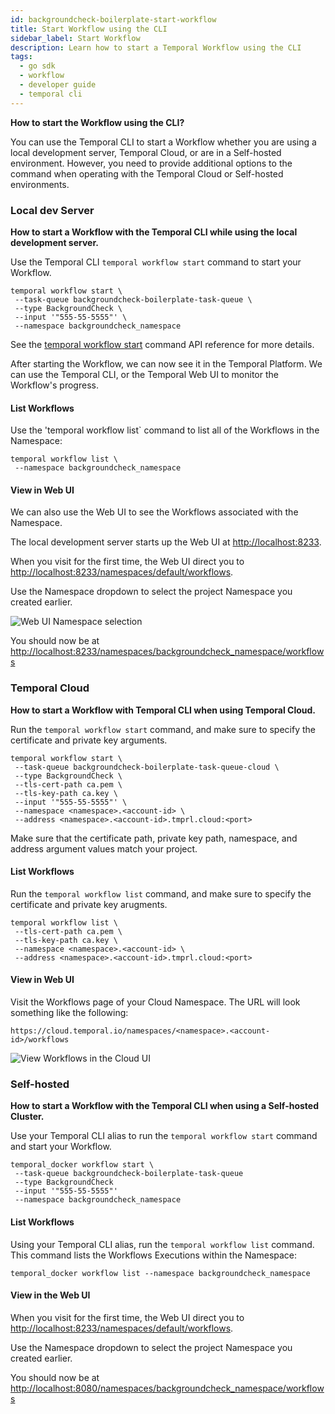```yaml
---
id: backgroundcheck-boilerplate-start-workflow
title: Start Workflow using the CLI
sidebar_label: Start Workflow
description: Learn how to start a Temporal Workflow using the CLI
tags:
  - go sdk
  - workflow
  - developer guide
  - temporal cli
---
```


**How to start the Workflow using the CLI?**

You can use the Temporal CLI to start a Workflow whether you are using a local development server, Temporal Cloud, or are in a Self-hosted environment.
However, you need to provide additional options to the command when operating with the Temporal Cloud or Self-hosted environments.

### Local dev Server

**How to start a Workflow with the Temporal CLI while using the local development server.**

Use the Temporal CLI `temporal workflow start` command to start your Workflow.

```shell
temporal workflow start \
 --task-queue backgroundcheck-boilerplate-task-queue \
 --type BackgroundCheck \
 --input '"555-55-5555"' \
 --namespace backgroundcheck_namespace
```

See the [temporal workflow start](/cli/workflow/start) command API reference for more details.

After starting the Workflow, we can now see it in the Temporal Platform.
We can use the Temporal CLI, or the Temporal Web UI to monitor the Workflow's progress.

#### List Workflows

Use the 'temporal workflow list` command to list all of the Workflows in the Namespace:

```shell
temporal workflow list \
 --namespace backgroundcheck_namespace
```

#### View in Web UI

We can also use the Web UI to see the Workflows associated with the Namespace.

The local development server starts up the Web UI at [http://localhost:8233](http://localhost:8233).

When you visit for the first time, the Web UI direct you to [http://localhost:8233/namespaces/default/workflows](http://localhost:8233/namespaces/default/workflows).

Use the Namespace dropdown to select the project Namespace you created earlier.

![Web UI Namespace selection](/img/web-ui-namespace-selection.png)

You should now be at [http://localhost:8233/namespaces/backgroundcheck_namespace/workflows](http://localhost:8233/namespaces/backgroundcheck_namespace/workflows)

### Temporal Cloud

**How to start a Workflow with Temporal CLI when using Temporal Cloud.**

Run the `temporal workflow start` command, and make sure to specify the certificate and private key arguments.

```shell
temporal workflow start \
 --task-queue backgroundcheck-boilerplate-task-queue-cloud \
 --type BackgroundCheck \
 --tls-cert-path ca.pem \
 --tls-key-path ca.key \
 --input '"555-55-5555"' \
 --namespace <namespace>.<account-id> \
 --address <namespace>.<account-id>.tmprl.cloud:<port>
```

Make sure that the certificate path, private key path, namespace, and address argument values match your project.

#### List Workflows

Run the `temporal workflow list` command, and make sure to specify the certificate and private key arugments.

```shell
temporal workflow list \
 --tls-cert-path ca.pem \
 --tls-key-path ca.key \
 --namespace <namespace>.<account-id> \
 --address <namespace>.<account-id>.tmprl.cloud:<port>
```

#### View in Web UI

Visit the Workflows page of your Cloud Namespace.
The URL will look something like the following:

```text
https://cloud.temporal.io/namespaces/<namespace>.<account-id>/workflows
```

![View Workflows in the Cloud UI](/img/cloud-view-workflows.png)

### Self-hosted

**How to start a Workflow with the Temporal CLI when using a Self-hosted Cluster.**

Use your Temporal CLI alias to run the `temporal workflow start` command and start your Workflow.

```shell
temporal_docker workflow start \
 --task-queue backgroundcheck-boilerplate-task-queue
 --type BackgroundCheck
 --input '"555-55-5555"'
 --namespace backgroundcheck_namespace
```

#### List Workflows

Using your Temporal CLI alias, run the `temporal workflow list` command.
This command lists the Workflows Executions within the Namespace:

```shell
temporal_docker workflow list --namespace backgroundcheck_namespace
```

#### View in the Web UI

When you visit for the first time, the Web UI direct you to [http://localhost:8233/namespaces/default/workflows](http://localhost:8080/namespaces/default/workflows).

Use the Namespace dropdown to select the project Namespace you created earlier.

You should now be at [http://localhost:8080/namespaces/backgroundcheck_namespace/workflows](http://localhost:8080/namespaces/backgroundcheck_namespace/workflows)
